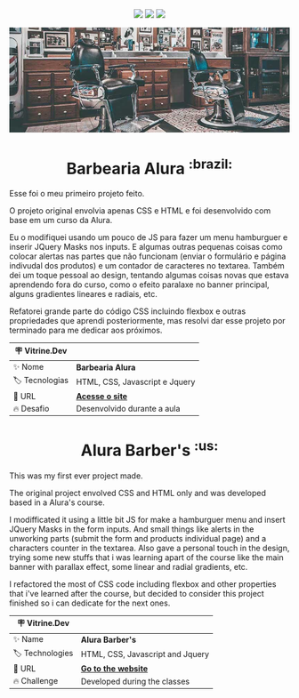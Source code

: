 <div align="center">
<img src="https://img.shields.io/badge/HTML5-E34F26?style=for-the-badge&logo=html5&logoColor=white">
<img src="https://img.shields.io/badge/CSS3-1572B6?style=for-the-badge&logo=css3&logoColor=white">
<img src="https://img.shields.io/badge/JavaScript-323330?style=for-the-badge&logo=javascript&logoColor=F7DF1E">
</div>

<div align="center">
  
![Banner Barbearia Alura](https://github.com/RamosCarlosEduardo/Barbearia-Alura/blob/main/images/banner.jpg?raw=true#vitrinedev)

</div>



<h1 align="center" font-size="30px">Barbearia Alura <sup>:brazil:</sup></h1>
Esse foi o meu primeiro projeto feito.

O projeto original envolvia apenas CSS e HTML e foi desenvolvido com base em um curso da Alura.



Eu o modifiquei usando um pouco de JS para fazer um menu hamburguer e inserir JQuery Masks nos inputs.
E algumas outras pequenas coisas como colocar alertas nas partes que não funcionam (enviar o formulário e página indivudal dos produtos) e um contador de caracteres no textarea.
Também dei um toque pessoal ao design, tentando algumas coisas novas que estava aprendendo fora do curso, como o efeito paralaxe no banner principal, alguns gradientes lineares e radiais, etc.

Refatorei grande parte do código CSS incluindo flexbox e outras propriedades que aprendi posteriormente, mas resolvi dar esse projeto por terminado para me dedicar aos próximos.

|  :placard: Vitrine.Dev  |     |
| -------------- | --- |
| :sparkles: Nome        | **Barbearia Alura** |
| :label: Tecnologias | HTML, CSS, Javascript e Jquery  |
| :rocket: URL         | [**Acesse o site**](https://ramoscarloseduardo.github.io/Barbearia-Alura/) |
| :fire: Desafio     | Desenvolvido durante a aula |


<h1 align="center" font-size="30px">Alura Barber's <sup>:us:</sup></h1>
This was my first ever project made.

The original project envolved CSS and HTML only and was developed based in a Alura's course.

I modifficated it using a little bit JS for make a hamburguer menu and insert JQuery Masks in the form inputs. And small things like alerts in the unworking parts (submit the form and products individual page) and a characters counter in the textarea.
Also gave a personal touch in the design, trying some new stuffs that i was learning apart of the course like the main banner with parallax effect, some linear and radial gradients, etc.

I refactored the most of CSS code including flexbox and other properties that i've learned after the course, but decided to consider this project finished so i can dedicate for the next ones.

| 🪧 Vitrine.Dev  |     |
| -------------- | --- |
| ✨ Name        | **Alura Barber's** |
| 🏷️ Technologies | HTML, CSS, Javascript and Jquery  |
| 🚀 URL         | [**Go to the website**](https://ramoscarloseduardo.github.io/Barbearia-Alura/) |
| 🔥 Challenge     | Developed during the classes |
